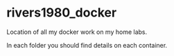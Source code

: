 # rivers1980_docker
Location of all my docker work on my home labs. 

In each folder you should find details on each container. 
